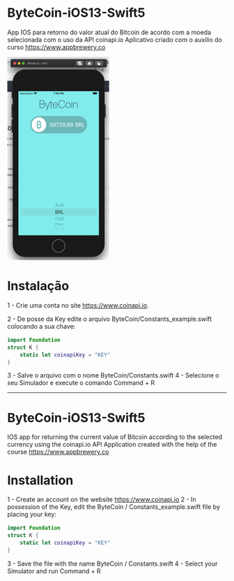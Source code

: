 # ByteCoin-iOS13-Swift5
App IOS para retorno do valor atual do Bitcoin de acordo com a moeda selecionada com o uso da API coinapi.io
Aplicativo criado com o auxílio do curso https://www.appbrewery.co

![Resultado final](https://github.com/manoelfilho/ByteCoin-iOS13-Swift5/blob/master/Documentation%20/layout.png)

# Instalação
1 - Crie uma conta no site https://www.coinapi.io.

2 - De posse da Key edite o arquivo ByteCoin/Constants_example.swift colocando a sua chave:

```swift
import Foundation
struct K {
    static let coinapiKey = "KEY"
}
```
3 - Salve o arquivo com o nome ByteCoin/Constants.swift
4 - Selecione o seu Simulador e execute o comando Command + R

------------

# ByteCoin-iOS13-Swift5
IOS app for returning the current value of Bitcoin according to the selected currency using the coinapi.io API
Application created with the help of the course https://www.appbrewery.co

# Installation
1 - Create an account on the website https://www.coinapi.io
2 - In possession of the Key, edit the ByteCoin / Constants_example.swift file by placing your key:

```swift
import Foundation
struct K {
    static let coinapiKey = "KEY"
}
```
3 - Save the file with the name ByteCoin / Constants.swift
4 - Select your Simulator and run Command + R

